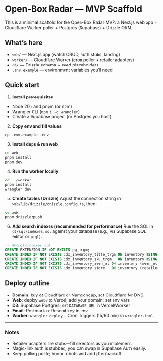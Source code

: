 # Open-Box Radar — MVP Scaffold

This is a minimal scaffold for the Open-Box Radar MVP: a Next.js web app + Cloudflare Worker poller + Postgres (Supabase) + Drizzle ORM.

## What’s here
- `web/` — Next.js app (watch CRUD, auth stubs, landing)
- `worker/` — Cloudflare Worker (cron poller + retailer adapters)
- `db/` — Drizzle schema + seed placeholders
- `.env.example` — environment variables you’ll need

## Quick start

1) **Install prerequisites**
- Node 20+ and pnpm (or npm)
- Wrangler CLI (`npm i -g wrangler`)
- Create a Supabase project (or Postgres you host)

2) **Copy env and fill values**
```bash
cp .env.example .env
```

3) **Install deps & run web**
```bash
cd web
pnpm install
pnpm dev
```

4) **Run the worker locally**
```bash
cd ../worker
pnpm install
wrangler dev
```

5) **Create tables (Drizzle)**
Adjust the connection string in `web/lib/drizzle/drizzle.config.ts`, then:
```bash
cd web
pnpm drizzle:push
```

6) **Add search indexes (recommended for performance)**
Run the SQL in `db/sql/indexes.sql` against your database (e.g., via Supabase SQL editor or `psql`).

```sql
-- db/sql/indexes.sql
CREATE EXTENSION IF NOT EXISTS pg_trgm;
CREATE INDEX IF NOT EXISTS idx_inventory_title_trgm ON inventory USING gin (title gin_trgm_ops);
CREATE INDEX IF NOT EXISTS idx_inventory_sku_trgm   ON inventory USING gin (sku gin_trgm_ops);
CREATE INDEX IF NOT EXISTS idx_inventory_seen_at ON inventory (seen_at DESC);
CREATE INDEX IF NOT EXISTS idx_inventory_store   ON inventory (retailer, store_id);
```

## Deploy outline

- **Domain**: buy at Cloudflare or Namecheap; set Cloudflare for DNS.
- **Web**: deploy `web/` to Vercel; add your domain; set env vars.
- **DB**: Supabase Postgres; set `DATABASE_URL` in Vercel/Worker.
- **Email**: Postmark or Resend key in env.
- **Worker**: `wrangler deploy` + Cron Triggers (15/60 min) in `wrangler.toml`.

---

### Notes

- Retailer adapters are stubs—fill selectors as you implement.
- Magic-link auth is stubbed; you can swap in Supabase Auth easily.
- Keep polling polite; honor robots and add jitter/backoff.

